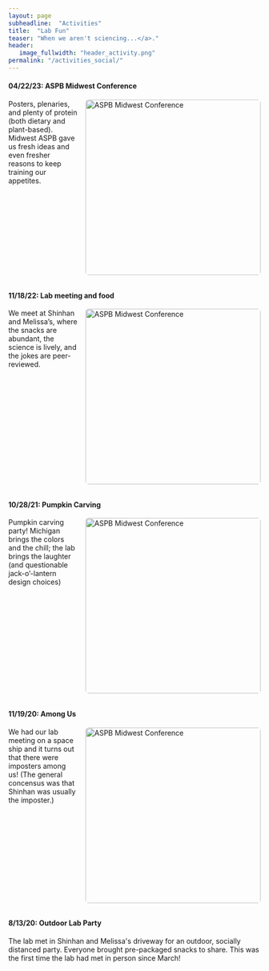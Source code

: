 ```yaml
---
layout: page
subheadline:  "Activities"
title:  "Lab Fun"
teaser: "When we aren't sciencing...</a>."
header:
   image_fullwidth: "header_activity.png"
permalink: "/activities_social/"
---
```


<style>
.img-right { float:right; margin:0 0 0.75rem 1rem; max-width:350px; height:auto; border-radius:6px; }
.clearfix  { clear:both; }
</style>

#### 04/22/23: ASPB Midwest Conference
<img class="img-right"
     src="{{ '/images/social/ASPB_midwest_21_23.jpg' | relative_url }}"
     width="350" alt="ASPB Midwest Conference" loading="lazy">

Posters, plenaries, and plenty of protein (both dietary and plant-based). Midwest ASPB gave us fresh ideas and even fresher reasons to keep training our appetites.
<div class="clearfix"></div>

#### 11/18/22: Lab meeting and food
<img class="img-right"
     src="{{ '/images/social/labmeeting_n_food_2021.jpeg' | relative_url }}"
     width="350" alt="ASPB Midwest Conference" loading="lazy">
     
We meet at Shinhan and Melissa’s, where the snacks are abundant, the science is lively, and the jokes are peer-reviewed.
<div class="clearfix"></div>


#### 10/28/21: Pumpkin Carving
<img class="img-right"
     src="{{ '/images/social/lab_pumpkincraving_2021.jpg' | relative_url }}"
     width="350" alt="ASPB Midwest Conference" loading="lazy">

Pumpkin carving party! Michigan brings the colors and the chill; the lab brings the laughter (and questionable jack-o’-lantern design choices)
<div class="clearfix"></div>


#### 11/19/20: Among Us

<img class="img-right"
     src="{{ '/images/social/AmongUs.png' | relative_url }}"
     width="350" alt="ASPB Midwest Conference" loading="lazy">

We had our lab meeting on a space ship and it turns out that there were imposters among us! (The general concensus was that Shinhan was usually the imposter.)
<div class="clearfix"></div>


#### 8/13/20: Outdoor Lab Party

The lab met in Shinhan and Melissa's driveway for an outdoor, socially distanced party. Everyone brought pre-packaged snacks to share. This was the first time the lab had met in person since March! 
